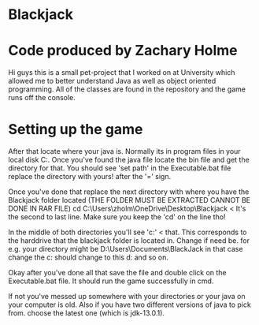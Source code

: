 # Blackjack
# Code produced by Zachary Holme


Hi guys this is a small pet-project that I worked on at University which allowed me to better understand Java as well as object oriented programming.
All of the classes are found in the repository and the game runs off the console. 

# Setting up the game


After that locate where your java is. Normally its in program files in your local disk C:. Once you've found the java file locate the bin file and get the directory for that. You should see 'set path' in the Executable.bat file replace the directory with yours! after the '=' sign.

Once you've done that replace the next directory with where you have the Blackjack folder located (THE FOLDER MUST BE EXTRACTED CANNOT BE DONE IN RAR FILE)
cd C:\Users\zholm\OneDrive\Desktop\Blackjack < It's the second to last line. Make sure you keep the 'cd' on the line tho!

In the middle of both directories you'll see 'c:' < that. This corresponds to the harddrive that the blackjack folder is located in. Change if need be. for e.g. your directory might be D:\Users\Documents\BlackJack in that case change the c: should change to this d: and so on. 

Okay after you've done all that save the file and double click on the Executable.bat file. It should run the game successfully in cmd. 

If not you've messed up somewhere with your directories or your java on your computer is old. Also if you have two different versions of java to pick from. choose the latest one (which is jdk-13.0.1).

